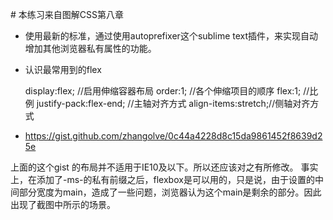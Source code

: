 
﻿# 本练习来自图解CSS第八章


* 使用最新的标准，通过使用autoprefixer这个sublime text插件，来实现自动增加其他浏览器私有属性的功能。

* 认识最常用到的flex

	display:flex; //启用伸缩容器布局
	order:1; //各个伸缩项目的顺序
	flex:1; //比例
	justify-pack:flex-end; //主轴对齐方式
	align-items:stretch;//侧轴对齐方式
	


* https://gist.github.com/zhangolve/0c44a4228d8c15da9861452f8639d25e

上面的这个gist 的布局并不适用于IE10及以下。所以还应该对之有所修改。
事实上，在添加了-ms-的私有前缀之后，flexbox是可以用的，只是说，由于设置的中间部分宽度为main，造成了一些问题，浏览器认为这个main是剩余的部分。因此出现了截图中所示的场景。




	